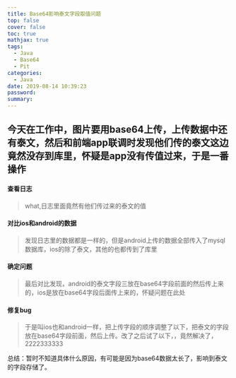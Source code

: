 ```yaml
---
title: Base64影响泰文字段取值问题
top: false
cover: false
toc: true
mathjax: true
tags:
  - Java
  - Base64
  - Pit
categories:
  - Java
date: 2019-08-14 10:39:23
password:
summary:
---
```


## 今天在工作中，图片要用base64上传，上传数据中还有泰文，然后和前端app联调时发现他们传的泰文这边竟然没存到库里，怀疑是app没有传值过来，于是一番操作

#### 查看日志

>what,日志里面竟然有他们传过来的泰文的值

#### 对比ios和android的数据

>发现日志里的数据都是一样的，但是android上传的数据全部传入了mysql数据库，ios的除了泰文，其他的也都传到了库里

#### 确定问题

>最后对比发现，android的泰文字段三放在base64字段前面的然后传上来的，ios是放在base64字段后面传上来的，怀疑问题在此处

#### 修复bug

>于是叫ios也和android一样，把上传字段的顺序调整了以下，把泰文的字段放在base64字段前面，然后上传。改了之后试了以下，，竟然解决了，2222333333

总结：暂时不知道具体什么原因，有可能是因为base64数据太长了，影响到泰文的字段存储了。
